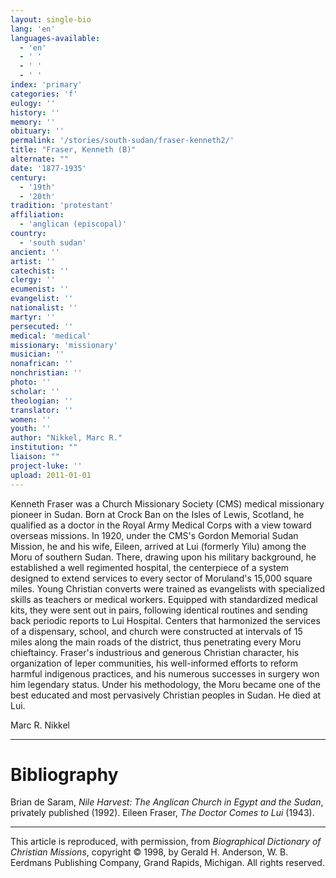 ```yaml
---
layout: single-bio
lang: 'en'
languages-available:
  - 'en'
  - ' '
  - ' '
  - ' '
index: 'primary'
categories: 'f'
eulogy: ''
history: ''
memory: ''
obituary: ''
permalink: '/stories/south-sudan/fraser-kenneth2/'
title: "Fraser, Kenneth (B)"
alternate: ""
date: '1877-1935'
century:
  - '19th'
  - '20th'
tradition: 'protestant'
affiliation:
  - 'anglican (episcopal)'
country:
  - 'south sudan'
ancient: ''
artist: ''
catechist: ''
clergy: ''
ecumenist: ''
evangelist: ''
nationalist: ''
martyr: ''
persecuted: ''
medical: 'medical'
missionary: 'missionary'
musician: ''
nonafrican: ''
nonchristian: ''
photo: ''
scholar: ''
theologian: ''
translator: ''
women: ''
youth: ''
author: "Nikkel, Marc R."
institution: ""
liaison: ""
project-luke: ''
upload: 2011-01-01
---
```




Kenneth Fraser was a Church Missionary Society (CMS) medical missionary pioneer in Sudan. Born at Crock Ban on the Isles of Lewis, Scotland, he qualified as a doctor in the Royal Army Medical Corps with a view toward overseas missions. In 1920, under the CMS's Gordon Memorial Sudan Mission, he and his wife, Eileen, arrived at Lui (formerly Yilu) among the Moru of southern Sudan. There, drawing upon his military background, he established a well regimented hospital, the centerpiece of a system designed to extend services to every sector of Moruland's 15,000 square miles. Young Christian converts were trained as evangelists with specialized skills as teachers or medical workers. Equipped with standardized medical kits, they were sent out in pairs, following identical routines and sending back periodic reports to Lui Hospital. Centers that harmonized the services of a dispensary, school, and church were constructed at intervals of 15 miles along the main roads of the district, thus penetrating every Moru chieftaincy. Fraser's industrious and generous Christian character, his organization of leper communities, his well-informed efforts to reform harmful indigenous practices, and his numerous successes in surgery won him legendary status. Under his methodology, the Moru became one of the best educated and most pervasively Christian peoples in Sudan. He died at Lui.

Marc R. Nikkel

---

# Bibliography

Brian de Saram, *Nile Harvest: The Anglican Church in Egypt and the Sudan*, privately published (1992). Eileen Fraser, *The Doctor Comes to Lui* (1943).

---

This article is reproduced, with permission, from *Biographical Dictionary of Christian Missions*, copyright © 1998, by Gerald H. Anderson, W. B. Eerdmans Publishing Company, Grand Rapids, Michigan. All rights reserved.

